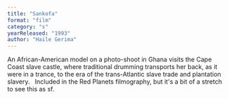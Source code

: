 ```yaml
---
title: "Sankofa"
format: "film"
category: "s"
yearReleased: "1993"
author: "Haile Gerima"
---
```

 An African-American model on a photo-shoot in Ghana visits the Cape Coast slave  castle, where traditional drumming transports her back, as it were in a trance,  to the era of the trans-Atlantic slave trade and plantation slavery.
  
 Included in the Red Planets  filmography, but it's a bit of a stretch to see this as sf.
  